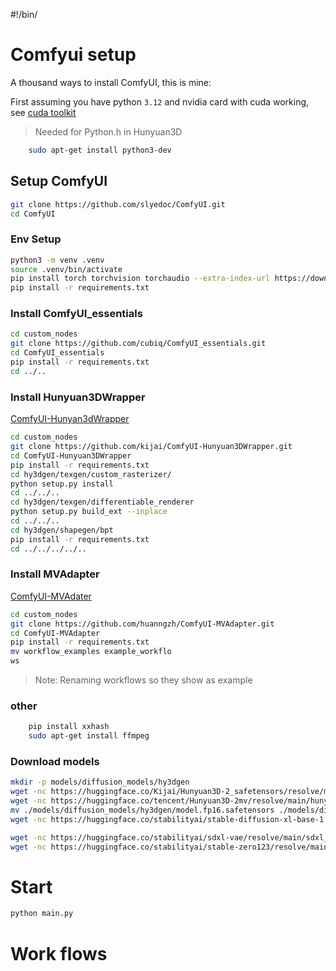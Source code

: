 #!/bin/

# Comfyui setup


A thousand ways to install ComfyUI, this is mine:

First assuming you have python `3.12` and nvidia card
with cuda working, see [cuda toolkit](https://developer.nvidia.com/cuda-downloads?target_os=Linux&target_arch=x86_64&Distribution=Ubuntu&target_version=24.04&target_type=deb_network)


> Needed for Python.h in Hunyuan3D
```bash
    sudo apt-get install python3-dev

```

## Setup ComfyUI 

```bash
git clone https://github.com/slyedoc/ComfyUI.git
cd ComfyUI
```
    
### Env Setup

```bash
python3 -m venv .venv
source .venv/bin/activate
pip install torch torchvision torchaudio --extra-index-url https://download.pytorch.org/whl/cu126
pip install -r requirements.txt
```

### Install ComfyUI_essentials

```bash
cd custom_nodes
git clone https://github.com/cubiq/ComfyUI_essentials.git
cd ComfyUI_essentials
pip install -r requirements.txt
cd ../..
```

### Install Hunyuan3DWrapper 

[ComfyUI-Hunyan3dWrapper](https://github.com/kijai/ComfyUI-Hunyuan3DWrapper)

```bash
cd custom_nodes 
git clone https://github.com/kijai/ComfyUI-Hunyuan3DWrapper.git
cd ComfyUI-Hunyuan3DWrapper
pip install -r requirements.txt
cd hy3dgen/texgen/custom_rasterizer/
python setup.py install
cd ../../..
cd hy3dgen/texgen/differentiable_renderer
python setup.py build_ext --inplace
cd ../../..
cd hy3dgen/shapegen/bpt
pip install -r requirements.txt
cd ../../../../..
```

### Install MVAdapter
[ComfyUI-MVAdater](https://github.com/huanngzh/ComfyUI-MVAdapter)


```bash
cd custom_nodes
git clone https://github.com/huanngzh/ComfyUI-MVAdapter.git
cd ComfyUI-MVAdapter
pip install -r requirements.txt
mv workflow_examples example_workflo
ws
```
> Note: Renaming workflows so they show as example

### other
```bash
    pip install xxhash 
    sudo apt-get install ffmpeg
```

### Download models
```bash
mkdir -p models/diffusion_models/hy3dgen
wget -nc https://huggingface.co/Kijai/Hunyuan3D-2_safetensors/resolve/main/hunyuan3d-dit-v2-0-fp16.safetensors -P ./models/diffusion_models/hy3dgen
wget -nc https://huggingface.co/tencent/Hunyuan3D-2mv/resolve/main/hunyuan3d-dit-v2-mv-fast/model.fp16.safetensors -P ./models/diffusion_models/hy3dgen/
mv ./models/diffusion_models/hy3dgen/model.fp16.safetensors ./models/diffusion_models/hy3dgen/hunyuan3d-dit-v2-mv-fast.safetensors
wget -nc https://huggingface.co/stabilityai/stable-diffusion-xl-base-1.0/resolve/main/sd_xl_base_1.0.safetensors -P ./models/checkpoints/

wget -nc https://huggingface.co/stabilityai/sdxl-vae/resolve/main/sdxl_vae.safetensors -P ./models/vae/
wget -nc https://huggingface.co/stabilityai/stable-zero123/resolve/main/stable_zero123.ckpt -P ./models/checkpoints/
```

# Start

```bash
python main.py
```

# Work flows



<!-- 

wget -nc https://huggingface.co/madebyollin/sdxl-vae-fp16-fix/resolve/main/sdxl_vae.safetensors -P ./models/vae/ 

# checkpoint
wget -nc https://huggingface.co/moonshotmillion/Photon_LCM_1.5/resolve/main/photonLCM_v10.safetensors -P ./models/checkpoints/
wget -nc https://huggingface.co/SG161222/RealVisXL_V4.0/resolve/main/RealVisXL_V4.0.safetensors -P ./models/checkpoints/sdxl/
wget -nc https://huggingface.co/frankjoshua/juggernautXL_v8Rundiffusion/resolve/main/juggernautXL_v8Rundiffusion.safetensors -P ./models/checkpoints/sdxl/

# clip
wget -nc https://huggingface.co/comfyanonymous/flux_text_encoders/resolve/main/t5xxl_fp8_e4m3fn.safetensors  -P ./models/clip/
wget -nc https://huggingface.co/comfyanonymous/flux_text_encoders/resolve/main/clip_l.safetensors -P ./models/clip/

# clip_vision
wget -nc https://huggingface.co/h94/IP-Adapter/resolve/main/models/image_encoder/model.safetensors -O ./models/clip_vision/CLIP-ViT-H-14-laion2B-s32B-b79K.safetensors
wget -nc https://huggingface.co/h94/IP-Adapter/resolve/main/sdxl_models/image_encoder/model.safetensors -O ./models/clip_vision/CLIP-ViT-bigG-14-laion2B-39B-b160k.safetensors

#loras
wget -nc https://huggingface.co/guoyww/animatediff/resolve/main/v3_sd15_adapter.ckpt -P ./models/loras/

# unet
wget -nc https://huggingface.co/black-forest-labs/FLUX.1-dev/resolve/main/flux1-dev.safetensors -P ./models/unet/
wget -nc https://huggingface.co/black-forest-labs/FLUX.1-schnell/resolve/main/flux1-schnell.safetensors -P ./models/unet/

# animatediff_models
wget -nc https://huggingface.co/moonshotmillion/AnimateDiff_LCM_Motion_Model_v1/resolve/522df61bebb1401910a3f050e943269d92407a74/animatediffLCMMotion_v10.ckpt -P ./models/animatediff_models/

# vae
wget -nc https://huggingface.co/black-forest-labs/FLUX.1-dev/resolve/main/ae.safetensors -P ./models/vae/

# controlnet
wget -nc https://huggingface.co/lllyasviel/sd-controlnet-depth/resolve/main/diffusion_pytorch_model.safetensors -O ./models/controlnet/sdxl/depth_cn.safetensors 
wget -nc https://huggingface.co/lllyasviel/sd_control_collection/resolve/main/sai_xl_depth_256lora.safetensors -P ./models/controlnet/sdxl/
wget -nc https://huggingface.co/thibaud/controlnet-openpose-sdxl-1.0/resolve/main/OpenPoseXL2.safetensors -P ./models/controlnet/sdxl/
wget -nc https://huggingface.co/TheMistoAI/MistoLine/resolve/main/mistoLine_rank256.safetensors -P ./models/controlnet/sdxl/
wget -nc https://huggingface.co/lllyasviel/ControlNet/resolve/main/models/control_sd15_depth.pth -P ./models/controlnet/sd15/
wget -nc https://huggingface.co/lllyasviel/ControlNet/resolve/main/models/control_sd15_openpose.pth -P ./models/controlnet/sd15/

# ipadapter
# See https://github.com/cubiq/ComfyUI_IPAdapter_plus?tab=readme-ov-file

wget -nc https://huggingface.co/h94/IP-Adapter/resolve/main/sdxl_models/ip-adapter-plus-face_sdxl_vit-h.safetensors -P ./models/ipadapter/
wget -nc https://huggingface.co/h94/IP-Adapter/resolve/main/models/ip-adapter-full-face_sd15.safetensors -P ./models/ipadapter/
wget -nc https://huggingface.co/h94/IP-Adapter/resolve/main/sdxl_models/ip-adapter-plus_sdxl_vit-h.safetensors -P ./models/ipadapter/
wget -nc https://huggingface.co/h94/IP-Adapter/resolve/main/sdxl_models/ip-adapter_sdxl.safetensors -P ./models/ipadapter/
wget -nc https://huggingface.co/h94/IP-Adapter/resolve/main/sdxl_models/ip-adapter_sdxl_vit-h.safetensors -P ./models/ipadapter/ -->